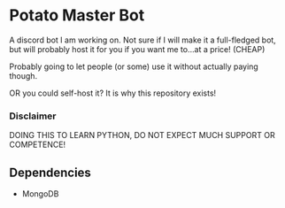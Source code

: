 # Potato Master Bot
A discord bot I am working on. Not sure if I will make it a full-fledged bot, but will probably host it for you
if you want me to...at a price! (CHEAP)  
  
Probably going to let people (or some) use it without actually paying though.  

OR you could self-host it? It is why this repository exists!
### Disclaimer
DOING THIS TO LEARN PYTHON, DO NOT EXPECT MUCH SUPPORT OR COMPETENCE!
## Dependencies
* MongoDB
